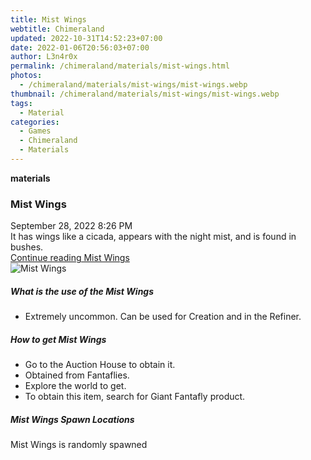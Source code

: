 ```yaml
---
title: Mist Wings
webtitle: Chimeraland
updated: 2022-10-31T14:52:23+07:00
date: 2022-01-06T20:56:03+07:00
author: L3n4r0x
permalink: /chimeraland/materials/mist-wings.html
photos:
  - /chimeraland/materials/mist-wings/mist-wings.webp
thumbnail: /chimeraland/materials/mist-wings/mist-wings.webp
tags:
  - Material
categories:
  - Games
  - Chimeraland
  - Materials
---
```


<section id="bootstrap-wrapper"><link rel="stylesheet" href="https://cdn.statically.io/gh/dimaslanjaka/Web-Manajemen/40ac3225/css/bootstrap-4.5-wrapper.css"/><div class="row g-0 border rounded overflow-hidden flex-md-row mb-4 shadow-sm position-relative"><div class="col p-4 d-flex flex-column position-static"><strong class="d-inline-block mb-2 text-success">materials</strong><h3 class="mb-0">Mist Wings</h3><div class="mb-1 text-muted">September 28, 2022 8:26 PM</div><div class="mb-2 border p-1">It has wings like a cicada, appears with the night mist, and is found in bushes.</div><a href="#" class="stretched-link d-none">Continue reading Mist Wings</a></div><div class="col-auto d-none d-lg-block"><img src="/chimeraland/materials/mist-wings/mist-wings.webp" alt="Mist Wings"/></div></div><div class="row"><div class="col-lg-6 col-12 mb-2"><div class="card"><div class="card-body"><h5 class="card-title">What is the use of the Mist Wings</h5><div class="card-text"><ul><li>Extremely uncommon. Can be used for Creation and in the Refiner.</li></ul></div></div></div></div><div class="col-lg-6 col-12 mb-2"><div class="card"><div class="card-body"><h5 class="card-title">How to get Mist Wings</h5><div class="card-text"><ul><li>Go to the Auction House to obtain it.</li><li>Obtained from Fantaflies.</li><li>Explore the world to get.</li><li>To obtain this item, search for Giant Fantafly product.</li></ul></div></div></div></div><div class="col-12 mb-2"><h5>Mist Wings Spawn Locations</h5><p>Mist Wings is randomly spawned</p></div></div></section>